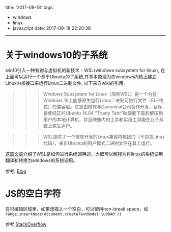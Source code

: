 title: '2017-09-18'
tags:
  - windows
  - linux
  - javascript
date: 2017-09-18 22:20:39
---


关于windows10的子系统
===
win10引入一种有别与虚拟机的新技术 - WSL(windows subsystem for linux), 在上面可以运行一个基于Ubuntu的子系统,其基本原理为在windows内核上建立Linux内核接口来运行Linux二进制文件, 以下来自wiki的引用。

>>> Windows Subsystem for Linux（简称WSL）是一个为在Windows 10上能够原生运行Linux二进制可执行文件（ELF格式）的兼容层。它是由微软与Canonical公司合作开发，目标是使纯正的Ubuntu 14.04 "Trusty Tahr"映像能下载和解压到用户的本地计算机，并且映像内的工具和实用工具能在此子系统上原生运行。

>>> WSL提供了一个微软开发的Linux兼容内核接口（不包含Linux代码），来自Ubuntu的用户模式二进制文件在其上运行。

[这篇文章](https://blogs.msdn.microsoft.com/wsl/2016/06/08/wsl-system-calls/)介绍了WSL是如何进行系统调用的，大概可以解释为将linux的系统调用翻译和转换为windows的系统调用。

参考:
[Blog](https://blogs.msdn.microsoft.com/wsl/)


JS的空白字符
===
在可编辑区域里，如果想插入一个空白，可以使用non-break space，如
`range.insertNode(document.createTextNode('\u00A0'))`

参考
[StackOverflow](https://stackoverflow.com/questions/19810122/how-do-i-add-a-non-breaking-whitespace-in-javascript-without-using-innerhtml)